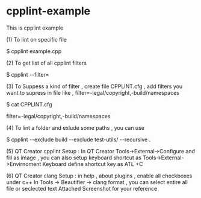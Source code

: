 
# cpplint-example
This is cpplint example


(1) To lint on specific file 

$ cpplint example.cpp

(2) To get list of all cpplint filters 

$ cpplint --filter=

(3) To Suppess a kind of filter , create file CPPLINT.cfg , add filters you want to supress 
in file like , filter=-legal/copyright,-build/namespaces

$ cat CPPLINT.cfg

filter=-legal/copyright,-build/namespaces

(4) To lint a folder and exlude some paths , you can use

$ cpplint --exclude build --exclude test-utils/ --recursive .

(5) QT Creator cpplint Setup : In QT Creator Tools->External->Configure and fill as image , 
you can also setup keyboard shortcut as Tools->External->Envirnoment Keyboard define shortcut key as ATL +C 

(6) QT Creator clang Setup : in help , about plugins , enable all checkboxes under c++
 In Tools -> Beautifier -> clang format , you can select entire all file or seclected text 
 Attached Screenshot for your reference


